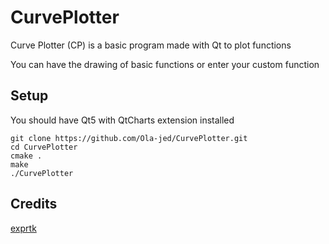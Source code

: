 # CurvePlotter
Curve Plotter (CP) is a basic program made with Qt to plot functions

You can have the drawing of basic functions or enter your custom function

## Setup

You should have Qt5 with QtCharts extension installed

```shell
git clone https://github.com/Ola-jed/CurvePlotter.git
cd CurvePlotter
cmake .
make
./CurvePlotter
```

## Credits
[exprtk](https://github.com/ArashPartow/exprtk)